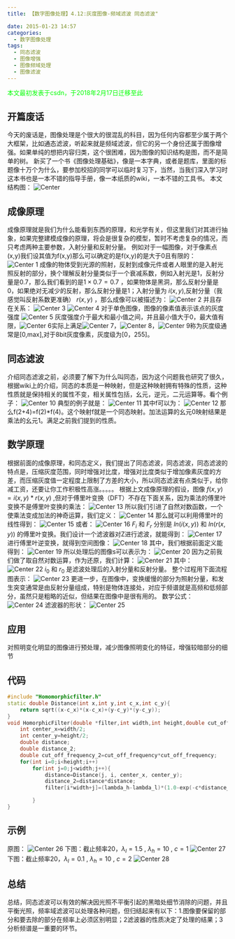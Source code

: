 ```yaml
---
title: 【数字图像处理】4.12:灰度图像-频域滤波 同态滤波"

date: 2015-01-23 14:57
categories:
  - 数字图像处理
tags:
  - 同态滤波
  - 图像增强
  - 图像频域处理
  - 图像滤波
---
```

<font color="00FF00">本文最初发表于csdn，于2018年2月17日迁移至此</font>


## 开篇废话
今天的废话是，图像处理是个很大的很混乱的科目，因为任何内容都至少属于两个大框架，比如通态滤波，听起来就是频域滤波，但它的另一个身份还属于图像增强。如果单纯的想把内容归类，这个很困难，因为图像的知识结构是图，而不是简单的树。
新买了一个书《图像处理基础》，像是一本字典，或者是题库，里面的标题像十万个为什么，要参加校招的同学可以临时复习下，当然，当我们深入学习时这本书也是一本不错的指导手册，像一本纸质的wiki，一本不错的工具书。
本文结构图：
![Center][]
## 成像原理
成像原理就是我们为什么能看到东西的原理，和光学有关，但这里我们对其进行抽象，如果完整建模成像的原理，将会是很复杂的模型，暂时不考虑复杂的情况，而只考虑两种主要参数，入射分量和反射分量。
例如对于一幅图像，对于像素点(x,y)我们设其值为f(x,y)那么可以确定的是f(x,y)的是大于0且有限的：
![Center 1][]
成像的物体受到光源的照射，反射到成像元件或者人眼里的是入射光照反射的部分，换个理解反射分量类似于一个衰减系数，例如入射光是1，反射分量是0.7，那么我们看到的是$1\times 0.7=0.7$ ，如果物体是黑洞，那么反射分量是0，如果绝对无减少的反射，那么反射分量是1；入射分量为 $i(x,y)$,反射分量（我感觉叫反射系数更准确） $r(x,y)$ ，那么成像可以被描述为：
![Center 2][]
并且存在关系：
![Center 3][]
![Center 4][]
对于单色图像，图像的像素值表示该点的灰度强度
![Center 5][]
灰度强度介于最大和最小值之间，并且最小值大于0，最大值有限，![Center 6][]实际上满足![Center 7][]，![Center 8][]，![Center 9][]称为灰度级通常是\[0,max\],对于8bit灰度像素，灰度级为\[0，255\]。
## 同态滤波
介绍同态滤波之前，必须要了解下为什么叫同态，因为这个问题我也研究了很久，根据wiki上的介绍，同态的本质是一种映射，但是这种映射拥有特殊的性质，这种性质就是保持相关的属性不变，相关属性包括，幺元，逆元，二元运算等。看个例子：
![Center 10][]
典型的例子就是：
![Center 11][]
其中f可以为：
![Center 12][]
那么f(2+4)=f(2)\*f(4)。这个映射f就是一个同态映射。加法运算的幺元0映射结果是乘法的幺元1。满足之前我们提到的性质。
## 数学原理
根据前面的成像原理，和同态定义，我们提出了同态滤波，同态滤波，同态滤波的特点是，压缩灰度范围，同时增强对比度，增强对比度类似于增加像素灰度的方差，而压缩灰度值一定程度上限制了方差的大小，所以同态滤波有点类似于，给你减工资，还要让你工作积极性高涨。。。。。
根据上文成像原理的假设，图像 $f(x,y)=i(x,y)*r(x,y)$ ,但对于傅里叶变换（DFT）不存在下面关系，因为乘法的傅里叶变换不是傅里叶变换的乘法：
![Center 13][]
所以我们引进了自然对数函数，一个使乘法变成加法的神奇运算，我们定义：
![Center 14][]
那么就可以利用傅里叶的线性得到：
![Center 15][]
或者：
![Center 16][]
$F_i$ 和 $F_r$ 分别是 $ln (i(x,y))$ 和 $ln (r(x,y))$ 的傅里叶变换。我们设计一个滤波器对Z进行滤波，就能得到：
![Center 17][]
进行傅里叶逆变换，就得到空间图像：
![Center 18][]
其中，我们根据前面定义能得到：
![Center 19][]
所以处理后的图像s可以表示为：
![Center 20][]
因为之前我们做了取自然对数运算，作为还原，我们计算：
![Center 21][]
其中：
![Center 22][]
$i_0$ 和 $r_0$ 是滤波处理后的入射分量和反射分量。
整个过程用下面流程图表示：
![Center 23][]
更进一步，在图像中，变换缓慢的部分为照射分量，和发生突变通常是由反射分量组成，特别是物体连接处，对应于频谱就是高频和低频部分，虽然只是粗略的近似，但结果在图像中是很有用的。
数学公式：
![Center 24][]
滤波器的形状：
![Center 25][]
## 应用
对照明变化明显的图像进行预处理，减少图像照明变化的特征，增强较暗部分的细节

## 代码
```c++
#include "Homomorphicfilter.h"
static double Distance(int x,int y,int c_x,int c_y){
    return sqrt((x-c_x)*(x-c_x)+(y-c_y)*(y-c_y));
}
void HomorphicFilter(double *filter,int width,int height,double cut_off_frequency,double lambda_l,double lambda_h,double c){
    int center_x=width/2;
    int center_y=height/2;
    double distance;
    double distance_2;
    double cut_off_frequency_2=cut_off_frequency*cut_off_frequency;
    for(int i=0;i<height;i++)
        for(int j=0;j<width;j++){
            distance=Distance(j, i, center_x, center_y);
            distance_2=distance*distance;
            filter[i*width+j]=(lambda_h-lambda_l)*(1.0-exp(-c*distance_2/cut_off_frequency_2))+lambda_l;

        }
}
```

## 示例
原图：
![Center 26][]
下图：截止频率20，$\lambda_l=1.5$ , $\lambda_h=10$ , $c=1$
![Center 27][] 
下图：截止频率20，$\lambda_l=0.1$ , $\lambda_h=10$ , $c=2$
![Center 28][]
## 总结
总结，同态滤波可以有效的解决因光照不平衡引起的黑暗处细节消除的问题，并且平衡光照，频率域滤波可以处理各种问题，但归结起来有以下：1.图像要保留的部分和要去除的部分在频率上必须区别明显；2滤波器的性质决定了处理的结果；3分析频谱是一重要的环节。



[Center]: DIP-4-12-灰度图像-频域滤波-同态滤波/20150123113932468.png
[Center 1]: DIP-4-12-灰度图像-频域滤波-同态滤波/20150123104902218.png
[Center 2]: DIP-4-12-灰度图像-频域滤波-同态滤波/20150123105911078.png
[Center 3]: DIP-4-12-灰度图像-频域滤波-同态滤波/20150124182604406.png
[Center 4]: DIP-4-12-灰度图像-频域滤波-同态滤波/20150123105950781.png
[Center 5]: DIP-4-12-灰度图像-频域滤波-同态滤波/20150123110337114.png
[Center 6]: DIP-4-12-灰度图像-频域滤波-同态滤波/20150123110424398.png
[Center 7]: DIP-4-12-灰度图像-频域滤波-同态滤波/20150123110516814.png
[Center 8]: DIP-4-12-灰度图像-频域滤波-同态滤波/20150123110532000.png
[Center 9]: DIP-4-12-灰度图像-频域滤波-同态滤波/20150123110743140.png
[Center 10]: DIP-4-12-灰度图像-频域滤波-同态滤波/20150123112226484.png
[Center 11]: DIP-4-12-灰度图像-频域滤波-同态滤波/20150123113632202.png
[Center 12]: DIP-4-12-灰度图像-频域滤波-同态滤波/20150123113630187.png
[Center 13]: DIP-4-12-灰度图像-频域滤波-同态滤波/20150123114812363.png
[Center 14]: DIP-4-12-灰度图像-频域滤波-同态滤波/20150123115036990.png
[Center 15]: DIP-4-12-灰度图像-频域滤波-同态滤波/20150123115050937.png
[Center 16]: DIP-4-12-灰度图像-频域滤波-同态滤波/20150123115136843.png
[Center 17]: DIP-4-12-灰度图像-频域滤波-同态滤波/20150123115412052.png
[Center 18]: DIP-4-12-灰度图像-频域滤波-同态滤波/20150123115526808.png
[Center 19]: DIP-4-12-灰度图像-频域滤波-同态滤波/20150123115602329.png
[Center 20]: DIP-4-12-灰度图像-频域滤波-同态滤波/20150123115614875.png
[Center 21]: DIP-4-12-灰度图像-频域滤波-同态滤波/20150123115739018.png
[Center 22]: DIP-4-12-灰度图像-频域滤波-同态滤波/20150123115735781.png
[Center 23]: DIP-4-12-灰度图像-频域滤波-同态滤波/20150123120011968.png
[Center 24]: DIP-4-12-灰度图像-频域滤波-同态滤波/20150123150249779.png
[Center 25]: DIP-4-12-灰度图像-频域滤波-同态滤波/20150123144635296.png
[Center 26]: DIP-4-12-灰度图像-频域滤波-同态滤波/20150123144716741.png
[Center 27]: DIP-4-12-灰度图像-频域滤波-同态滤波/20150123144732528.png
[Center 28]: DIP-4-12-灰度图像-频域滤波-同态滤波/20150123144721359.png
